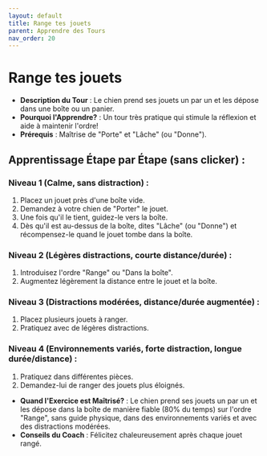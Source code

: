 ```yaml
---
layout: default
title: Range tes jouets
parent: Apprendre des Tours
nav_order: 20
---
```


# Range tes jouets
- **Description du Tour** : Le chien prend ses jouets un par un et les dépose dans une boîte ou un panier.
- **Pourquoi l'Apprendre?** : Un tour très pratique qui stimule la réflexion et aide à maintenir l'ordre!
- **Prérequis** : Maîtrise de "Porte" et "Lâche" (ou "Donne").

## Apprentissage Étape par Étape (sans clicker) :

### Niveau 1 (Calme, sans distraction) :
1. Placez un jouet près d'une boîte vide.
2. Demandez à votre chien de "Porter" le jouet.
3. Une fois qu'il le tient, guidez-le vers la boîte.
4. Dès qu'il est au-dessus de la boîte, dites "Lâche" (ou "Donne") et récompensez-le quand le jouet tombe dans la boîte.

### Niveau 2 (Légères distractions, courte distance/durée) :
1. Introduisez l'ordre "Range" ou "Dans la boîte".
2. Augmentez légèrement la distance entre le jouet et la boîte.

### Niveau 3 (Distractions modérées, distance/durée augmentée) :
1. Placez plusieurs jouets à ranger.
2. Pratiquez avec de légères distractions.

### Niveau 4 (Environnements variés, forte distraction, longue durée/distance) :
1. Pratiquez dans différentes pièces.
2. Demandez-lui de ranger des jouets plus éloignés.

- **Quand l'Exercice est Maîtrisé?** : Le chien prend ses jouets un par un et les dépose dans la boîte de manière fiable (80% du temps) sur l'ordre "Range", sans guide physique, dans des environnements variés et avec des distractions modérées.
- **Conseils du Coach** : Félicitez chaleureusement après chaque jouet rangé. 
